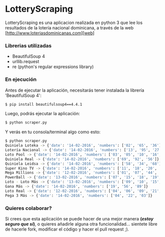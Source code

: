 # LotteryScraping

LotteryScraping es una aplicacion realizada en python 3 que lee los 
resultados de la lotería nacional dominicana, a través de la web [http://www.loteriasdominicanas.com][web]

[web]: http://www.loteriasdominicanas.com

### Librerias utilizadas
* BeautifulSoup 4
* urllib.request
* re (python's regular expressions library)

### En ejecución

Antes de ejecutar la aplicación, necesitarás tener instalada la librería 'BeautifulSoup 4':

```sh
$ pip install beautifulsoup4==4.4.1
```
Luego, podrás ejecutar la aplicación:
```sh
$ python scraper.py
```
Y verás en tu consola/terminal algo como esto:
```sh
$ python scraper.py
Quiniela Loteka -> {'date': '14-02-2016', 'numbers': ['02', '65', '36']}
Lotería Nacional -> {'date': '14-02-2016', 'numbers': ['13', '95', '27']}
Loto Pool -> {'date': '14-02-2016', 'numbers': ['03', '05', '10', '16', '18']}
Quiniela Real -> {'date': '14-02-2016', 'numbers': ['69', '92', '56']}
Quiniela Leidsa -> {'date': '14-02-2016', 'numbers': ['58', '34', '68']}
Super Kino TV -> {'date': '14-02-2016', 'numbers': ['11', '18', '20', '24', '26', '27', '28', '30', '31', '35', '46', '47', '48', '53', '60', '62', '66', '67', '73', '79']}
Mega Millions -> {'date': '12-02-2016', 'numbers': ['01', '07', '44', '68', '73']}
PowerBall -> {'date': '13-02-2016', 'numbers': ['07', '15', '18', '19', '36']}
Loto - Loto Más -> {'date': '13-02-2016', 'numbers': ['09', '10', '15', '31', '37', '38']}
Gana Más -> {'date': '14-02-2016', 'numbers': ['19', '56', '89']}
Loto Real -> {'date': '12-02-2016', 'numbers': ['04', '06', '09', '21', '23', '33']}
Pega 3 Más -> {'date': '14-02-2016', 'numbers': ['04', '22', '03']}
```
### Quieres colaborar?

Si crees que esta aplicación se puede hacer de una mejor manera **(*estoy seguro que si*)**, o quieres añadirle alguna otra funcionalidad... sientete libre de hacerle fork, modificar el código y hacer el pull request ;).
